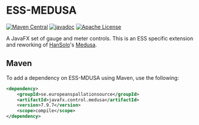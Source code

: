 # ESS-MEDUSA

[![Maven Central](https://img.shields.io/maven-central/v/se.europeanspallationsource/javafx.control.medusa.svg)](https://repo1.maven.org/maven2/se/europeanspallationsource/javafx.control.medusa)
[![javadoc](https://www.javadoc.io/badge/se.europeanspallationsource/javafx.control.medusa.svg)](https://www.javadoc.io/doc/se.europeanspallationsource/javafx.control.medusa)
[![Apache License](https://img.shields.io/badge/license-Apache%20License%202.0-yellow.svg)](http://www.apache.org/licenses/LICENSE-2.0)

A JavaFX set of gauge and meter controls.
This is an ESS specific extension and reworking of [HanSolo](https://github.com/HanSolo?tab=repositories)'s [Medusa](https://github.com/HanSolo/Medusa).

## Maven

To add a dependency on ESS-MDUSA using Maven, use the following:

```xml
<dependency>
    <groupId>se.europeanspallationsource</groupId>
    <artifactId>javafx.control.medusa</artifactId>
    <version>7.9.7</version>
    <scope>compile</scope>
</dependency>
```

